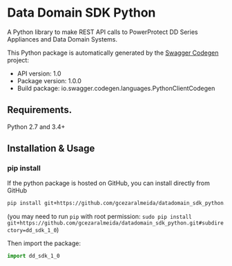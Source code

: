 # Data Domain SDK Python
A Python library to make REST API calls to PowerProtect DD Series Appliances and Data Domain Systems. 



This Python package is automatically generated by the [Swagger Codegen](https://github.com/swagger-api/swagger-codegen) project:

- API version: 1.0
- Package version: 1.0.0
- Build package: io.swagger.codegen.languages.PythonClientCodegen

## Requirements.

Python 2.7 and 3.4+

## Installation & Usage
### pip install

If the python package is hosted on GitHub, you can install directly from GitHub

```sh
pip install git+https://github.com/gcezaralmeida/datadomain_sdk_python.git#subdirectory=dd_sdk_1_0
```
(you may need to run `pip` with root permission: `sudo pip install git+https://github.com/gcezaralmeida/datadomain_sdk_python.git#subdirectory=dd_sdk_1_0`)

Then import the package:
```python
import dd_sdk_1_0 